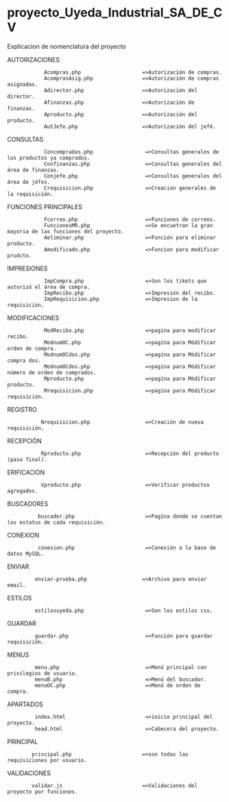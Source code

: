 # proyecto_Uyeda_Industrial_SA_DE_CV

Explicacion de nomenclatura del proyecto

AUTORIZACIONES

                Acompras.php                    =>Autorización de compras.
                AcomprasAsig.php                =>Autorización de compras asignadas.
                Adirector.php                   =>Autorización del director.
                Afinanzas.php                   =>Autorización de finanzas.
                Aproducto.php                   =>Autorización del producto.
                AutJefe.php                     =>Autorización del jefé.

CONSULTAS

                Concompradas.php                 =>Consultas generales de los productos ya comprados.
                Confinanzas.php                  =>Consultas generales del área de finanzas.
                Conjefe.php                      =>Consultas generales del área de jéfes.
                Crequisicion.php                 =>Creacion generales de la requisición.

FUNCIONES PRINCIPALES 

                Fcorreo.php                      =>Funciones de correos.
                FuncionesMR.php                  =>Se encuetran la gran mayoria de las funciones del proyecto.
                Aeliminar.php                    =>Función para eliminar producto.
                Amodificado.php                  =>Funcion para modificar prudcto.
                
IMPRESIONES  

                ImpCompra.php                    =>Son los tikets que autorizó el área de compra.
                ImpRecibo.php                    =>Impresión del recibo.
                ImpRequisicion.php               =>Impresion de la requisición.
                
MODIFICACIONES         
         
                ModRecibo.php                    =>pagína para modificar recibo.
                ModnumOC.php                     =>pagína para Módificar orden de compra.
                ModnumOCdos.php                  =>pagína para Módificar compra dos.
                ModnumOCdos.php                  =>pagína para Módificar número de orden de comprados.
                Mproducto.php                    =>pagína para Módificar producto. 
                Mrequisicion.php                 =>pagína para Módificar requisición.
               
REGISTRO

               Nrequisicion.php                  =>Creación de nueva requisición. 

RECEPCIÓN
          
               Rproducto.php                     =>Recepción del producto (paso final).
               

ERIFICACIÓN

               Vproducto.php                     =>Verificar productos agregados.
               
               
BUSCADORES
              
              buscador.php                       =>Pagína donde se cuentan los estatus de cada requisición.
              

CONEXION


              conexion.php                       =>Conexión a la base de datos MySQL.
 
 
ENVIAR

             enviar-prueba.php                  =>Archivo para enviar email.
             
             
ESTILOS

             estilosuyeda.php                    =>Son los estilos css.
             
             
GUARDAR

             guardar.php                         =>Función para guardar requisición.
             
            
MENUS


             menu.php                            =>Menú principal con privilegios de usuario.
             menuB.php                           =>Menú del buscador.
             menuOC.php                          =>Menú de orden de compra.
             
APARTADOS


             index.html                          =>inicio principal del proyecto.                 
             head.html                           =>Cabecera del proyecto.
             

PRINCIPAL


            principal.php                       =>son todas las requisiciones por usuario.
            

VALIDACIONES

            validar.js                          =>Validaciones del proyecto por funciones.
            


              

               
               
               
               
               

              


                

